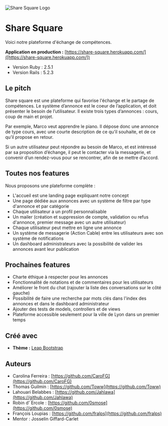 ![Share Square Logo](https://zupimages.net/up/19/24/bj7s.jpg)
# Share Square

Voici notre plateforme d'échange de compétences.
 
**Application en production :** [https://share-square.herokuapp.com/]([https://share-square.herokuapp.com/]) 

* Version Ruby : 2.5.1
* Version Rails : 5.2.3

## Le pitch
Share square est une plateforme qui favorise l'échange et le partage de compétences. Le système d’annonce est le coeur de l’application, et doit présenter le besoin de l’utilisateur. Il existe trois types d’annonces : cours, coup de main et projet.

Par exemple, Marco veut apprendre le piano. Il dépose donc une annonce de type cours, avec une courte description de ce qu’il souhaite, et de ce qu’il propose en retour.

Si un autre utilisateur peut répondre au besoin de Marco, et est intéressé par sa proposition d’échange, il peut le contacter via la messagerie, et convenir d’un rendez-vous pour se rencontrer, afin de se mettre d’accord.

## Toutes nos features

Nous proposons une plateforme complète :
* L'accueil est une landing page expliquant notre concept
* Une page dédiée aux annonces avec un système de filtre par type d'annonce et par catégorie
* Chaque utilisateur a un profil personnalisable
* Un mailer (création et suppression de compte, validation ou refus d'annonce, premier message avec un autre utilisateur)
* Chaque utilisateur peut mettre en ligne une annonce
* Un système de messagerie (Action Cable) entre les utilisateurs avec son système de notifications
* Un dashboard administrateurs avec la possibilité de valider les annonces avant leur publication

## Prochaines features

* Charte éthique à respecter pour les annonces
* Fonctionnalité de notations et de commentaires pour les utilisateurs
* Améliorer le front du chat (rajouter la liste des conversations sur le côté gauche)
* Possibilité de faire une recherche par mots clés dans l'index des annonces et dans le dashboard administrateur
* Ajouter des tests de models, controllers et de views
* Plateforme accessible seulement pour la ville de Lyon dans un premier temps

## Créé avec

* **Thème :**  [Leap Bootstrap](https://leap.mediumra.re/index.html)

## Auteurs

* Carolina Ferreira : [https://github.com/CaroFG](https://github.com/CaroFG)
* Thomas Guilmin : [https://github.com/Toww](https://github.com/Toww)
* Lahouari Belabbes : [https://github.com/Jahlawa](https://github.com/Jahlawa)
* Robin d' Ercole : [https://github.com/0smose](https://github.com/0smose)
* François Loupias : [https://github.com/fralps](https://github.com/fralps)
* Mentor : Josselin Giffard-Carlet

